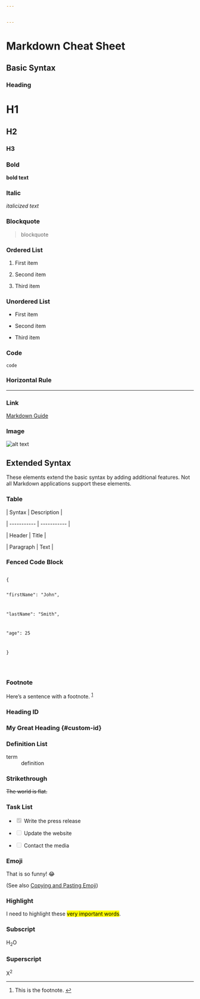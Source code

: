 ```yaml
---


---
```


<h1 id="markdown-cheat-sheet">Markdown Cheat Sheet</h1>
<h2 id="basic-syntax">Basic Syntax</h2>
<h3 id="heading">Heading</h3>
<h1 id="h1">H1</h1>
<h2 id="h2">H2</h2>
<h3 id="h3">H3</h3>
<h3 id="bold">Bold</h3>
<p><strong>bold text</strong></p>
<h3 id="italic">Italic</h3>
<p><em>italicized text</em></p>
<h3 id="blockquote">Blockquote</h3>
<blockquote>
<p>blockquote</p>
</blockquote>
<h3 id="ordered-list">Ordered List</h3>
<ol>
<li>
<p>First item</p>
</li>
<li>
<p>Second item</p>
</li>
<li>
<p>Third item</p>
</li>
</ol>
<h3 id="unordered-list">Unordered List</h3>
<ul>
<li>
<p>First item</p>
</li>
<li>
<p>Second item</p>
</li>
<li>
<p>Third item</p>
</li>
</ul>
<h3 id="code">Code</h3>
<p><code>code</code></p>
<h3 id="horizontal-rule">Horizontal Rule</h3>
<hr>
<h3 id="link">Link</h3>
<p><a href="https://www.markdownguide.org">Markdown Guide</a></p>
<h3 id="image">Image</h3>
<p><img src="https://www.markdownguide.org/assets/images/tux.png" alt="alt text"></p>
<h2 id="extended-syntax">Extended Syntax</h2>
<p>These elements extend the basic syntax by adding additional features. Not all Markdown applications support these elements.</p>
<h3 id="table">Table</h3>
<p>| Syntax | Description |</p>
<p>| ----------- | ----------- |</p>
<p>| Header | Title |</p>
<p>| Paragraph | Text |</p>
<h3 id="fenced-code-block">Fenced Code Block</h3>
<pre><code>
{

"firstName": "John",

"lastName": "Smith",

"age": 25

}

</code></pre>
<h3 id="footnote">Footnote</h3>
<p>Here’s a sentence with a footnote. <sup class="footnote-ref"><a href="#fn1" id="fnref1">1</a></sup></p>
<h3 id="heading-id">Heading ID</h3>
<h3 id="my-great-heading-custom-id">My Great Heading {#custom-id}</h3>
<h3 id="definition-list">Definition List</h3>
<dl>
<dt>term</dt>
<dd>definition</dd>
</dl>
<h3 id="strikethrough">Strikethrough</h3>
<p><s>The world is flat.</s></p>
<h3 id="task-list">Task List</h3>
<ul>
<li class="task-list-item">
<p><input type="checkbox" class="task-list-item-checkbox" checked="true" disabled=""> Write the press release</p>
</li>
<li class="task-list-item">
<p><input type="checkbox" class="task-list-item-checkbox" disabled=""> Update the website</p>
</li>
<li class="task-list-item">
<p><input type="checkbox" class="task-list-item-checkbox" disabled=""> Contact the media</p>
</li>
</ul>
<h3 id="emoji">Emoji</h3>
<p>That is so funny! 😂</p>
<p>(See also <a href="https://www.markdownguide.org/extended-syntax/#copying-and-pasting-emoji">Copying and Pasting Emoji</a>)</p>
<h3 id="highlight">Highlight</h3>
<p>I need to highlight these <mark>very important words</mark>.</p>
<h3 id="subscript">Subscript</h3>
<p>H<sub>2</sub>O</p>
<h3 id="superscript">Superscript</h3>
<p>X<sup>2</sup></p>
<hr class="footnotes-sep">
<section class="footnotes">
<ol class="footnotes-list">
<li id="fn1" class="footnote-item"><p>This is the footnote. <a href="#fnref1" class="footnote-backref">↩︎</a></p>
</li>
</ol>
</section>

